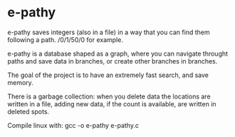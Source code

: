 # e-pathy
e-pathy saves integers (also in a file) in a way that you can find them following a path. /0/1/50/0 for example.

e-pathy is a database shaped as a graph, where you can navigate throught paths and save data in branches, or create other branches in branches.

The goal of the project is to have an extremely fast search, and save memory.

There is a garbage collection: when you delete data the locations are written in a file, adding new data, if the count is available, are written in deleted spots.

Compile linux with: gcc -o e-pathy e-pathy.c
